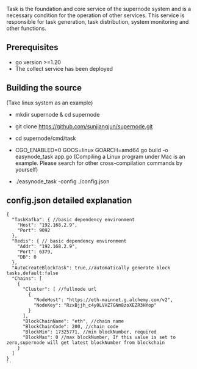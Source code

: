 Task is the foundation and core service of the supernode system and is a necessary condition for the operation of other
services.
This service is responsible for task generation, task distribution, system monitoring and other functions.

## Prerequisites

- go version >=1.20
- The collect service has been deployed

## Building the source

(Take linux system as an example)

- mkdir supernode & cd supernode
- git clone https://github.com/sunjiangjun/supernode.git
- cd supernode/cmd/task
- CGO_ENABLED=0 GOOS=linux GOARCH=amd64 go build -o easynode_task app.go
  (Compiling a Linux program under Mac is an example. Please search for other cross-compilation commands by yourself)

- ./easynode_task -config ./config.json

## config.json detailed explanation

``````
{
  "TaskKafka": { //basic dependency environment
    "Host": "192.168.2.9",
    "Port": 9092
  },
  "Redis": { // basic dependency environment
    "Addr": "192.168.2.9",
    "Port": 6379,
    "DB": 0
  },
  "AutoCreateBlockTask": true,//automatically generate block tasks,default:false
  "Chains": [
    {
      "Cluster": [ //fullnode url
        {
          "NodeHost": "https://eth-mainnet.g.alchemy.com/v2",
          "NodeKey": "RzxBjjh_c4y0LVHZ7GNm8zoXEZR3HYop"
        }
      ],
      "BlockChainName": "eth", //chain name
      "BlockChainCode": 200, //chain code
      "BlockMin": 17325771, //min blockNumber, required
      "BlockMax": 0 //max blockNumber, If this value is set to zero,supernode will get latest blockNumber from blockchain
    }
  ]
}
``